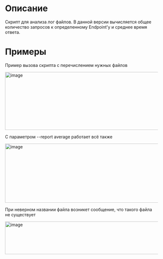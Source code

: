 # Описание

Скрипт для анализа лог файлов. В данной версии вычисляется общее количество запросов к определенному
Endpoint'у и среднее время ответа.

# Примеры

Пример вызова скрипта с перечислением нужных файлов

<img width="676" height="191" alt="image" src="https://github.com/user-attachments/assets/10976e7d-d173-4371-aa61-14d787706721" />



С параметром --report average работает всё также

<img width="626" height="195" alt="image" src="https://github.com/user-attachments/assets/8c624add-8889-4685-a732-e1caf05853e0" />



При неверном названии файла возникет сообщение, что такого файла не существует

<img width="513" height="108" alt="image" src="https://github.com/user-attachments/assets/13e49351-af7a-4909-a047-5b5be9748868" />

